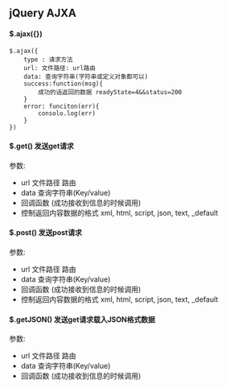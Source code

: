 ## jQuery  AJXA

#### $.ajax({})

	$.ajax({
		type : 请求方法
		url: 文件路径: url路由
		data: 查询字符串(字符串或定义对象都可以)
		success:function(msg){
			成功的话返回的数据 readyState=4&&status=200
	 	}
		error: funciton(err){
			consolo.log(err)
		}
	})


#### $.get()  发送get请求
参数:

- url  文件路径  路由
- data 查询字符串(Key/value)
- 回调函数 (成功接收到信息的时候调用)
- 控制返回内容数据的格式 xml, html, script, json, text, _default


#### $.post()   发送post请求
参数:

- url  文件路径  路由
- data 查询字符串(Key/value)
- 回调函数 (成功接收到信息的时候调用)
- 控制返回内容数据的格式 xml, html, script, json, text, _default


#### $.getJSON() 发送get请求载入JSON格式数据
参数:

- url  文件路径  路由
- data 查询字符串(Key/value)
- 回调函数 (成功接收到信息的时候调用)